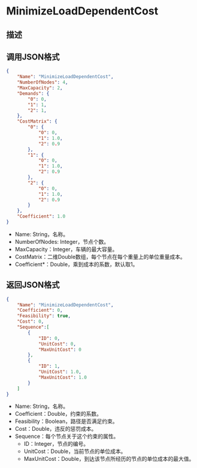 # MinimizeLoadDependentCost

## 描述

## 调用JSON格式

```json
{
	"Name": "MinimizeLoadDependentCost",
	"NumberOfNodes": 4,
	"MaxCapacity": 2,
	"Demands": {
		"0": 0,
		"1": 1,
		"2": 1,
	},
	"CostMatrix": {
		"0": {
			"0": 0,
			"1": 1.0,
			"2": 0.9
		},
		"1": {
			"0": 0,
			"1": 1.0,
			"2": 0.9
		},
		"2": {
			"0": 0,
			"1": 1.0,
			"2": 0.9
		}
	},
	"Coefficient": 1.0
}
```
* Name: String，名称。
* NumberOfNodes: Integer，节点个数。
* MaxCapacity：Integer，车辆的最大容量。
* CostMatrix：二维Double数组，每个节点在每个重量上的单位重量成本。
* Coefficient\*：Double，乘到成本的系数，默认取1。


## 返回JSON格式
```json
{
	"Name": "MinimizeLoadDependentCost",
	"Coefficient": 0,
	"Feasibility": true,
	"Cost": 0,
	"Sequence":[
		{
			"ID": 0,
			"UnitCost": 0,
			"MaxUnitCost": 0
		},
		{
			"ID": 1,
			"UnitCost": 1.0,
			"MaxUnitCost": 1.0
		}
	]
}
```

* Name: String，名称。
* Coefficient：Double，约束的系数。
* Feasibility：Boolean，路径是否满足约束。
* Cost：Double，违反的惩罚成本。
* Sequence：每个节点关于这个约束的属性。
	+ ID：Integer，节点的编号。
	+ UnitCost：Double，当前节点的单位成本。
	+ MaxUnitCost：Double，到达该节点所经历的节点的单位成本的最大值。


